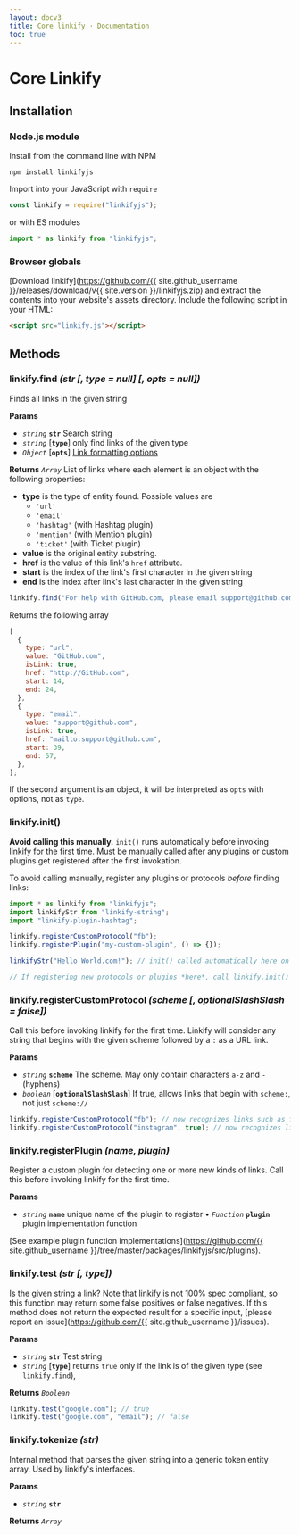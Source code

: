```yaml
---
layout: docv3
title: Core linkify · Documentation
toc: true
---
```


# Core Linkify

## Installation

### Node.js module

Install from the command line with NPM

```
npm install linkifyjs
```

Import into your JavaScript with `require`

```js
const linkify = require("linkifyjs");
```

or with ES modules

```js
import * as linkify from "linkifyjs";
```

### Browser globals

[Download linkify](https://github.com/{{ site.github_username }}/releases/download/v{{ site.version }}/linkifyjs.zip)
and extract the contents into your website's assets directory.
Include the following script in your HTML:

```html
<script src="linkify.js"></script>
```

## Methods

### linkify.find _(str [, type = null] [, opts = null])_

Finds all links in the given string

**Params**

- _`string`_ **`str`** Search string
- _`string`_ [**`type`**] only find links of the given type
- _`Object`_ [**`opts`**] [Link formatting options](options.html)

**Returns** _`Array`_ List of links where each element is an object with the
following properties:

- **type** is the type of entity found. Possible values are
  - `'url'`
  - `'email'`
  - `'hashtag'` (with Hashtag plugin)
  - `'mention'` (with Mention plugin)
  - `'ticket'` (with Ticket plugin)
- **value** is the original entity substring.
- **href** is the value of this link's `href` attribute.
- **start** is the index of the link's first character in the given string
- **end** is the index after link's last character in the given string

```js
linkify.find("For help with GitHub.com, please email support@github.com");
```

Returns the following array

```js
[
  {
    type: "url",
    value: "GitHub.com",
    isLink: true,
    href: "http://GitHub.com",
    start: 14,
    end: 24,
  },
  {
    type: "email",
    value: "support@github.com",
    isLink: true,
    href: "mailto:support@github.com",
    start: 39,
    end: 57,
  },
];
```

If the second argument is an object, it will be interpreted as `opts` with
options, not as `type`.

### linkify.init()

**Avoid calling this manually.** `init()` runs automatically before invoking
linkify for the first time. Must be manually called after any plugins or custom
plugins get registered after the first invokation.

To avoid calling manually, register any plugins or protocols _before_ finding links:

```js
import * as linkify from "linkifyjs";
import linkifyStr from "linkify-string";
import "linkify-plugin-hashtag";

linkify.registerCustomProtocol("fb");
linkify.registerPlugin("my-custom-plugin", () => {});

linkifyStr("Hello World.com!"); // init() called automatically here on first invocation

// If registering new protocols or plugins *here*, call linkify.init() immediately after
```

### linkify.registerCustomProtocol _(scheme [, optionalSlashSlash = false])_

Call this before invoking linkify for the first time. Linkify will consider any
string that begins with the given scheme followed by a `:` as a URL link.

**Params**

- _`string`_ **`scheme`** The scheme. May only contain characters `a-z` and `-` (hyphens)
- _`boolean`_ [**`optionalSlashSlash`**] If true, allows links that begin with `scheme:`, not just `scheme://`

```js
linkify.registerCustomProtocol("fb"); // now recognizes links such as fb://feed
linkify.registerCustomProtocol("instagram", true); // now recognizes links such as instagram:account
```

### linkify.registerPlugin _(name, plugin)_

Register a custom plugin for detecting one or more new kinds of links. Call this
before invoking linkify for the first time.

**Params**

- _`string`_ **`name`** unique name of the plugin to register
  • *`Function`* **`plugin`** plugin implementation function

[See example plugin function implementations](https://github.com/{{ site.github_username }}/tree/master/packages/linkifyjs/src/plugins).

### linkify.test _(str [, type])_

Is the given string a link? Note that linkify is not 100% spec compliant, so this function may return some false positives or false negatives. If this method does not return the expected result for a specific input, [please report an issue](https://github.com/{{ site.github_username }}/issues).

**Params**

- _`string`_ **`str`** Test string
- _`string`_ [**`type`**] returns `true` only if the link is of the given type (see `linkify.find`),

**Returns** _`Boolean`_

```js
linkify.test("google.com"); // true
linkify.test("google.com", "email"); // false
```

### linkify.tokenize _(str)_

Internal method that parses the given string into a generic token entity array.
Used by linkify's interfaces.

**Params**

- _`string`_ **`str`**

**Returns** _`Array`_
